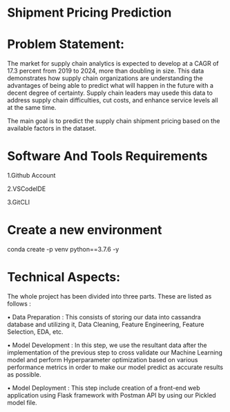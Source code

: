 
# Shipment Pricing Prediction

# Problem Statement:
The market for supply chain analytics is expected to develop at a CAGR of 17.3 percent from 2019 to 2024, more than doubling in size. This data demonstrates how supply chain organizations are understanding the advantages of being able to predict what will happen in the future with a decent degree of certainty. Supply chain leaders may usede this data to address supply chain difficulties, cut costs, and enhance service levels all at the same time.

The main goal is to predict the supply chain shipment pricing based on the available factors in the dataset.

 # Software And Tools Requirements

 1.Github Account

 2.VSCodeIDE

 3.GitCLI

 # Create a new environment
 conda create -p venv python==3.7.6 -y

 # Technical Aspects:

 The whole project has been divided into three parts. These are listed as follows :

 • Data Preparation : This consists of storing our data into cassandra database and utilizing it, Data Cleaning, Feature Engineering, Feature Selection, EDA, etc.

 • Model Development : In this step, we use the resultant data after the implementation of the previous step to cross validate our Machine Learning model and perform Hyperparameter optimization based on various performance metrics in order to make our model predict as accurate results as possible.

 • Model Deployment : This step include creation of a front-end web application using Flask framework with Postman API by using our Pickled model file.

